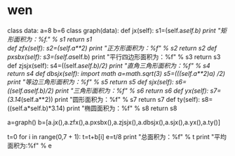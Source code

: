 wen
===
class data:
    a=8
    b=6
class graph(data):
    def jx(self):
        s1=(self.a*self.b)
        print "矩形面积为：%f." %  s1
        return s1     
    def zfx(self):
        s2=(self.a**2)
        print "正方形面积为：%f" %  s2
        return s2
    def pxsbx(self):
        s3=(self.a*self.b)
        print "平行四边形面积为：%f" %  s3
        return s3
    def zjsjx(self):
        s4=((self.a*self.b)/2)
        print "直角三角形面积为：%f" % s4
        return s4
    def dbsjx(self):
        import math
        a=math.sqrt(3)
        s5=(((self.a**2)*a) /2)
        print "等边三角形面积为：%f" %  s5
        return s5
    def sjx(self):
        s6=((self.a*self.b)/2)
        print "三角形面积为：%f" %  s6
        return s6
    def yx(self):
        s7=(3.14*(self.a**2))
        print "圆形面积为：%f" % s7
        return s7
    def ty(self):
        s8=((self.a*self.b)*3.14)
        print "椭圆面积为：%f" % s8
        return s8

a=graph()
b=[a.jx(),a.zfx(),a.pxsbx(),a.zjsjx(),a.dbsjx(),a.sjx(),a.yx(),a.ty()]

t=0
for i in range(0,7 + 1):
    t=t+b[i]
e=t/8
print "总面积为：%f" % t
print "平均面积为:%f" % e
